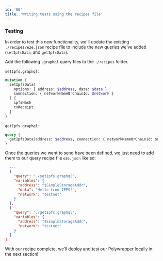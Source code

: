 ```yaml
---
id: '06'
title: 'Writing tests using the recipes file'
---
```


### **Testing**

In order to test this new functionality, we'll update the existing `./recipes/e2e.json` recipe file to include the new queries we've added (`setIpfsData`, and `getIpfsData`).

Add the following `.graphql` query files to the `./recipes` folder.

`setIpfs.graphql`:

```graphql title="./recipes/setIpfs.graphql"
mutation {
  setIpfsData(
    options: { address: $address, data: $data }
    connection: { networkNameOrChainId: $network }
  ) {
    ipfsHash
    txReceipt
  }
}
```

`getIpfs.graphql`:

```graphql title="./recipes/getIpfs.graphql"
query {
  getIpfsData(address: $address, connection: { networkNameOrChainId: $network })
}
```

Once the queries we want to send have been defined, we just need to add them to our query recipe file `e2e.json` like so:

```json title="./recipes/e2e.json"
  ...
  {
    "query": "./setIpfs.graphql",
    "variables": {
      "address": "$SimpleStorageAddr",
      "data": "Hello from IPFS!",
      "network": "testnet"
    }
  },
  {
    "query": "./getIpfs.graphql",
    "variables": {
      "address": "$SimpleStorageAddr",
      "network": "testnet"
    }
  }
]
```

With our recipe complete, we'll deploy and test our Polywrapper locally in the next section!
